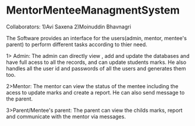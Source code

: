 # MentorMenteeManagmentSystem
Collaborators:
1)Avi Saxena
2)Moinuddin Bhavnagri

The Software provides an interface for the users(admin, mentor, mentee's parent) to perform different tasks according to thier need.

1> Admin:
The admin can directly view , add and update the databases and have full acess to all the records, and can update students marks.
He also handles all the user id and passwords of all the users and generates them too.

2>Mentor:
The mentor can view the status of the mentee including the acess to update marks and create a report.
He can also send message to the parent.

3>Parent/Mentee's parent:
The parent can view the childs marks, report and communicate with the mentor via messages.
